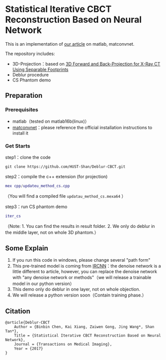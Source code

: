 # Statistical Iterative CBCT Reconstruction Based on Neural Network

This is an implementation of [our article]() on matlab, matconvnet. 

The repository includes:

- 3D-Projection：based on [3D Forward and Back-Projection for X-Ray CT Using Separable Footprints](https://www.ncbi.nlm.nih.gov/pmc/articles/PMC2993760/)
- Deblur procedure
- CS Phantom demo

## Preparation

### Prerequisites

- matlab（tested on matlab16b(linux)）
- [matconvnet](http://www.vlfeat.org/matconvnet/)：please reference the official installation instructions to install it

### Get Starts

step1：clone the code

```shell
git clone https://github.com/HUST-Shan/Deblur-CBCT.git
```

step2：compile the c++ extension (for projection)

```matlab
mex cpp/updateu_method_cs.cpp
```

（You will find a compiled file `updatau_method_cs.mexa64` ）

step3：run CS phantom demo

```matlab
iter_cs
```

（Note: 1. You can find the results in result folder.  2. We only do deblur in the middle layer, not on whole 3D phantom.）

## Some Explain

1. If you run this code in windows, please change several "path form"
2. This pre-trained model is coming from [IRCNN](https://github.com/cszn/IRCNN)：the denoise network is a little different to article, however, you can replace the denoise network with "any denoise network or methods"（we will release a trainable model in our python version）
3. This demo only do deblur in one layer, not on whole objection.
4.  We will release a python version soon（Contain training phase.）

## Citation

```
@article{Deblur-CBCT
    Author = {Binbin Chen, Kai Xiang, Zaiwen Gong, Jing Wang*, Shan Tan*},
    Title = {Statistical Iterative CBCT Reconstruction Based on Neural Network},
    Journal = {Transactions on Medical Imaging},
    Year = {2017}
} 
```

